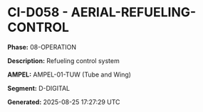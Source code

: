 # CI-D058 - AERIAL-REFUELING-CONTROL

**Phase:** 08-OPERATION

**Description:** Refueling control system

**AMPEL:** AMPEL-01-TUW (Tube and Wing)

**Segment:** D-DIGITAL

**Generated:** 2025-08-25 17:27:29 UTC
